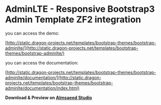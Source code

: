 AdminLTE - Responsive Bootstrap3 Admin Template ZF2 integration
============

you can access the demo: 

[http://static.dragon-projects.net/templates/bootstrap-themes/bootstrap-adminlte/](http://static.dragon-projects.net/templates/bootstrap-themes/bootstrap-adminlte/)


you can access the documentation: 

[http://static.dragon-projects.net/templates/bootstrap-themes/bootstrap-adminlte/documentation/](http://static.dragon-projects.net/templates/bootstrap-themes/bootstrap-adminlte/documentation/index.html)
    



**Download & Preview on [Almsaeed Studio](https://almsaeedstudio.com)**
